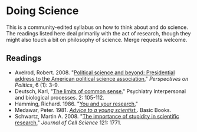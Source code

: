 # Doing Science
This is a community-edited syllabus on how to think about and do science. The readings listed here deal primarily with the act of research, though they might also touch a bit on philosophy of science. Merge requests welcome.

## Readings
- Axelrod, Robert. 2008. "[Political science and beyond: Presidential address to the American political science association.](https://www.cambridge.org/core/journals/perspectives-on-politics/article/political-science-and-beyond-presidential-address-to-the-american-political-science-association/B2C50EF2D16A616656284E885E082F32)" _Perspectives on Politics_, 6 (1): 3-9.
- Deutsch, Karl, "[The limits of common sense.](https://www.tandfonline.com/doi/abs/10.1080/00332747.1959.11023164)" Psychiatry 
Interpersonal and biological processes. 2: 105-112.
- Hamming, Richard. 1986. "[You and your research.](http://www.cs.virginia.edu/~robins/YouAndYourResearch.html)"
- Medawar, Peter. 1981. _[Advice to a young scientist.](https://www.amazon.com/Advice-Young-Scientist-Alfred-Foundation/dp/0465000924)_. Basic Books.
- Schwartz, Martin A. 2008. "[The importance of stupidity in scientific research.](http://jcs.biologists.org/content/121/11/1771)" _Journal of Cell Science_ 121: 1771.

